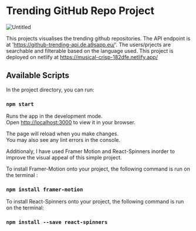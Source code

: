 # Trending GitHub Repo Project
![Untitled](https://user-images.githubusercontent.com/86841312/179998834-59ccfb4a-e7e0-47d5-b7a1-b40c1ceeeb55.png)

This projects visualises the trending github repositories. The API endpoint is at 'https://github-trending-api.de.a9sapp.eu/'. The users/prjects are searchable and filterable based on the language used. This project is deployed on netlify at https://musical-crisp-182dfe.netlify.app/

## Available Scripts

In the project directory, you can run:

### `npm start`

Runs the app in the development mode.\
Open [http://localhost:3000](http://localhost:3000) to view it in your browser.

The page will reload when you make changes.\
You may also see any lint errors in the console.

Additionaly, I have used Framer Motion and React-Spinners inorder to improve the visual appeal of this simple project. 

To install Framer-Motion onto your project, the following command is run on the terminal :

### `npm install framer-motion`

To install React-Spinners onto your project, the following command is run on the terminal:

### `npm install --save react-spinners`
